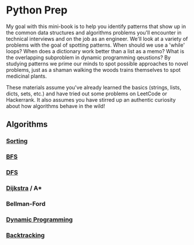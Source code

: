 # Python Prep

My goal with this mini-book is to help you identify patterns that show up in the common data structures and algorithms
problems you'll encounter in technical interviews and on the job as an engineer. We'll look at a variety of problems 
with the goal of spotting patterns. When should we use a 'while' loops? When does a dictionary work better than a list 
as a memo? What is the overlapping subproblem in dynamic programming qeustions? By studying patterns we prime our minds 
to spot possible approaches to novel problems, just as a shaman walking the woods trains themselves to spot medicinal plants.

These materials assume you've already learned the basics (strings, lists, dicts, sets, etc.) and have tried out some problems 
on LeetCode or Hackerrank. It also assumes you have stirred up an authentic curiosity about how algorithms behave in 
the wild!

## Algorithms

### [Sorting](https://github.com/SioKCronin/python_prep/tree/master/sorting)
### [BFS](https://github.com/SioKCronin/python_prep/tree/master/bfs)
### [DFS](https://github.com/SioKCronin/python_prep/tree/master/dfs)
### [Dijkstra](https://github.com/SioKCronin/python_prep/tree/master/dijkstra) / A*
### Bellman-Ford
### [Dynamic Programming](https://github.com/SioKCronin/python_prep/tree/master/dynamic_programming)
### [Backtracking](https://github.com/SioKCronin/python_prep/tree/master/backtracking)
